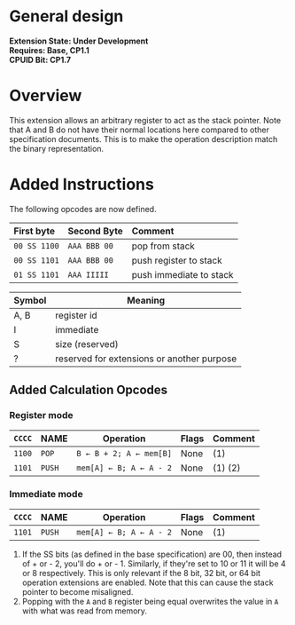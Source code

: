 # General design

**Extension State: Under Development**  
**Requires: Base, CP1.1**  
**CPUID Bit: CP1.7**

# Overview

This extension allows an arbitrary register to act as the stack pointer. Note that A and B do not have their normal locations here compared to other specification documents. This is to make the operation description match the binary representation.

# Added Instructions

The following opcodes are now defined.

| First byte    | Second Byte  | Comment                                                 |
|:--------------|:-------------|:--------------------------------------------------------|
| `00 SS 1100`  | `AAA BBB 00` | pop from stack                                          |
| `00 SS 1101`  | `AAA BBB 00` | push register to stack                                  |
| `01 SS 1101`  | `AAA IIIII`  | push immediate to stack                                 |

| Symbol | Meaning                                    |
|--------|--------------------------------------------|
| A, B   | register id                                |
| I      | immediate                                  |
| S      | size (reserved)                            |
| ?      | reserved for extensions or another purpose |

## Added Calculation Opcodes

### Register mode

| `CCCC` | NAME    | Operation                                 | Flags  | Comment |
|--------|---------|-------------------------------------------|--------|---------|
| `1100` | `POP`   | <code>B ← B + 2; A ← mem[B]</code>        | None   | (1)     |
| `1101` | `PUSH`  | <code>mem[A] ← B; A ← A - 2</code>        | None   | (1) (2) |

### Immediate mode

| `CCCC` | NAME    | Operation                                 | Flags  | Comment |
|--------|---------|-------------------------------------------|--------|---------|
| `1101` | `PUSH`  | <code>mem[A] ← B; A ← A - 2</code>        | None   | (1)     |

1) If the SS bits (as defined in the base specification) are 00, then instead of + or - 2, you'll do + or - 1. Similarly, if they're set to 10 or 11 it will be 4 or 8 respectively. This is only relevant if the 8 bit, 32 bit, or 64 bit operation extensions are enabled. Note that this can cause the stack pointer to become misaligned.
2) Popping with the `A` and `B` register being equal overwrites the value in `A` with what was read from memory.
